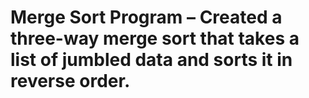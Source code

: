 # Merge Sort Program – Created a three-way merge sort that takes a list of jumbled data and sorts it in reverse order.
